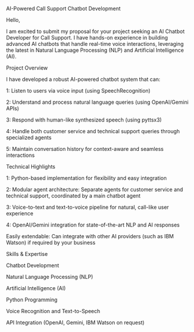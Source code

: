 AI-Powered Call Support Chatbot Development

Hello,

I am excited to submit my proposal for your project seeking an AI Chatbot Developer for Call Support. I have hands-on experience in building advanced AI chatbots that handle real-time voice interactions, leveraging the latest in Natural Language Processing (NLP) and Artificial Intelligence (AI).

Project Overview

I have developed a robust AI-powered chatbot system that can:

1: Listen to users via voice input (using SpeechRecognition)

2: Understand and process natural language queries (using OpenAI/Gemini APIs)

3: Respond with human-like synthesized speech (using pyttsx3)

4: Handle both customer service and technical support queries through specialized agents

5: Maintain conversation history for context-aware and seamless interactions

Technical Highlights

1: Python-based implementation for flexibility and easy integration

2: Modular agent architecture: Separate agents for customer service and technical support, coordinated by a main chatbot agent

3: Voice-to-text and text-to-voice pipeline for natural, call-like user experience

4: OpenAI/Gemini integration for state-of-the-art NLP and AI responses

Easily extendable: Can integrate with other AI providers (such as IBM Watson) if required by your business

Skills & Expertise

Chatbot Development

Natural Language Processing (NLP)

Artificial Intelligence (AI)

Python Programming

Voice Recognition and Text-to-Speech

API Integration (OpenAI, Gemini, IBM Watson on request)
